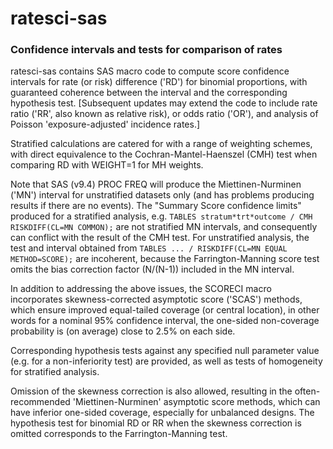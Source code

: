 # ratesci-sas

### Confidence intervals and tests for comparison of rates

ratesci-sas contains SAS macro code to compute score confidence intervals for rate (or risk) difference ('RD') for binomial proportions, with guaranteed coherence 
between the interval and the corresponding hypothesis test. [Subsequent updates may extend the code to include rate ratio ('RR', also known as relative risk), or
odds ratio ('OR'), and analysis of Poisson 'exposure-adjusted' incidence rates.]

Stratified calculations are catered for with a range of weighting schemes, with direct equivalence to the Cochran-Mantel-Haenszel (CMH) test when 
comparing RD with WEIGHT=1 for MH weights. 

Note that SAS (v9.4) PROC FREQ will produce the Miettinen-Nurminen ('MN') interval for unstratified datasets only (and has problems producing results if there 
are no events). The "Summary Score confidence limits" produced for a stratified analysis, e.g.
 `TABLES stratum*trt*outcome / CMH RISKDIFF(CL=MN COMMON);`
are not stratified MN intervals, and consequently can conflict with the result of the CMH test. 
For unstratified analysis, the test and interval obtained from `TABLES ... / RISKDIFF(CL=MN EQUAL METHOD=SCORE);` 
are incoherent, because the Farrington-Manning score test omits the bias correction factor (N/(N-1)) included in the MN interval.

In addition to addressing the above issues, the SCORECI macro incorporates skewness-corrected asymptotic score ('SCAS') methods, which ensure 
improved equal-tailed coverage (or central location), 
in other words for a nominal 95% confidence interval, the one-sided non-coverage probability is (on average) close to 2.5% on each side. 
 
Corresponding hypothesis tests against any specified null parameter value (e.g. for a non-inferiority test) are provided, as well as tests of homogeneity
for stratified analysis. 

Omission of the skewness correction is also allowed, resulting in the often-recommended 'Miettinen-Nurminen' asymptotic score methods, 
which can have inferior one-sided coverage, especially for unbalanced designs. The hypothesis test for binomial RD or RR when the skewness correction is 
omitted corresponds to the Farrington-Manning test.
